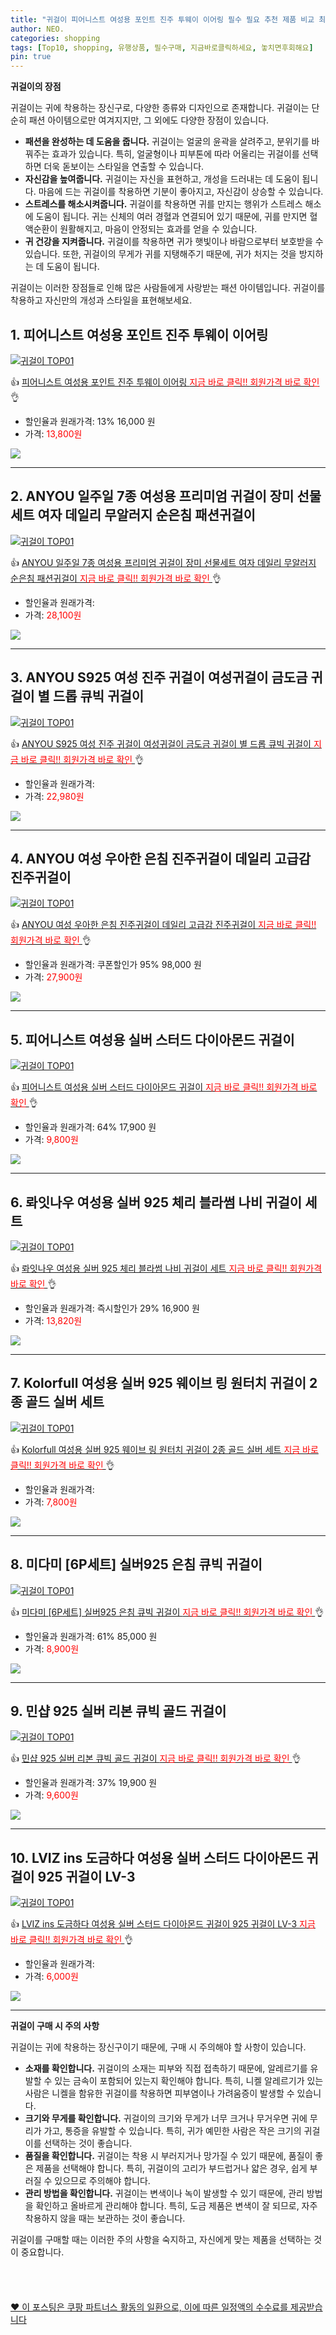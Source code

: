 ```yaml
---
title: "귀걸이 피어니스트 여성용 포인트 진주 투웨이 이어링 필수 필요 추천 제품 비교 최저 가격 비교 장점 구매 후기 구매평"
author: NEO.
categories: shopping
tags: [Top10, shopping, 유행상품, 필수구매, 지금바로클릭하세요, 놓치면후회해요]
pin: true
---
```

**귀걸이의 장점**

귀걸이는 귀에 착용하는 장신구로, 다양한 종류와 디자인으로 존재합니다. 귀걸이는 단순히 패션 아이템으로만 여겨지지만, 그 외에도 다양한 장점이 있습니다.

* **패션을 완성하는 데 도움을 줍니다.** 귀걸이는 얼굴의 윤곽을 살려주고, 분위기를 바꿔주는 효과가 있습니다. 특히, 얼굴형이나 피부톤에 따라 어울리는 귀걸이를 선택하면 더욱 돋보이는 스타일을 연출할 수 있습니다.
* **자신감을 높여줍니다.** 귀걸이는 자신을 표현하고, 개성을 드러내는 데 도움이 됩니다. 마음에 드는 귀걸이를 착용하면 기분이 좋아지고, 자신감이 상승할 수 있습니다.
* **스트레스를 해소시켜줍니다.** 귀걸이를 착용하면 귀를 만지는 행위가 스트레스 해소에 도움이 됩니다. 귀는 신체의 여러 경혈과 연결되어 있기 때문에, 귀를 만지면 혈액순환이 원활해지고, 마음이 안정되는 효과를 얻을 수 있습니다.
* **귀 건강을 지켜줍니다.** 귀걸이를 착용하면 귀가 햇빛이나 바람으로부터 보호받을 수 있습니다. 또한, 귀걸이의 무게가 귀를 지탱해주기 때문에, 귀가 처지는 것을 방지하는 데 도움이 됩니다.

귀걸이는 이러한 장점들로 인해 많은 사람들에게 사랑받는 패션 아이템입니다. 귀걸이를 착용하고 자신만의 개성과 스타일을 표현해보세요.

   

## 1. 피어니스트 여성용 포인트 진주 투웨이 이어링

[![귀걸이 TOP01](https://thumbnail8.coupangcdn.com/thumbnails/remote/490x490ex/image/rs_quotation_api/islpxnrq/f8ad8b901b43401ca39c550046fd91cf.jpg)](https://link.coupang.com/re/AFFSDP?lptag=AF3617701&subid=GithubCoopas&pageKey=7055116716&traceid=V0-153&itemId=17477530824&vendorItemId=84645097369)


👍 [피어니스트 여성용 포인트 진주 투웨이 이어링 <font color=red> 지금 바로 클릭!! 회원가격 바로 확인 </font> ](https://link.coupang.com/re/AFFSDP?lptag=AF3617701&subid=GithubCoopas&pageKey=7055116716&traceid=V0-153&itemId=17477530824&vendorItemId=84645097369) 👌 


- 할인율과 원래가격: 13%  16,000   원
- 가격: <span style='color:red'>13,800원</span>

[![](/discount_price.png)](https://link.coupang.com/re/AFFSDP?lptag=AF3617701&subid=GithubCoopas&pageKey=7055116716&traceid=V0-153&itemId=17477530824&vendorItemId=84645097369)

---


   

## 2. ANYOU 일주일 7종 여성용 프리미엄 귀걸이 장미 선물세트 여자 데일리 무알러지 순은침 패션귀걸이

[![귀걸이 TOP01](https://thumbnail6.coupangcdn.com/thumbnails/remote/490x490ex/image/vendor_inventory/28e9/022d570c2def3d8ec031c0f12eb65f9355680b09c162081151bf675d6ec3.jpg)](https://link.coupang.com/re/AFFSDP?lptag=AF3617701&subid=GithubCoopas&pageKey=7095313991&traceid=V0-153&itemId=17693624924&vendorItemId=87247252042)


👍 [ANYOU 일주일 7종 여성용 프리미엄 귀걸이 장미 선물세트 여자 데일리 무알러지 순은침 패션귀걸이 <font color=red> 지금 바로 클릭!! 회원가격 바로 확인 </font> ](https://link.coupang.com/re/AFFSDP?lptag=AF3617701&subid=GithubCoopas&pageKey=7095313991&traceid=V0-153&itemId=17693624924&vendorItemId=87247252042) 👌 


- 할인율과 원래가격: 
- 가격: <span style='color:red'>28,100원</span>

[![](/discount_price.png)](https://link.coupang.com/re/AFFSDP?lptag=AF3617701&subid=GithubCoopas&pageKey=7095313991&traceid=V0-153&itemId=17693624924&vendorItemId=87247252042)

---


   

## 3. ANYOU S925 여성 진주 귀걸이 여성귀걸이 금도금 귀걸이 별 드롭 큐빅 귀걸이

[![귀걸이 TOP01](https://thumbnail7.coupangcdn.com/thumbnails/remote/490x490ex/image/vendor_inventory/0e6f/bdfd0fddac43538a3d9a34e483ee455fbb151819b42ee4cecbfb575b9ada.jpg)](https://link.coupang.com/re/AFFSDP?lptag=AF3617701&subid=GithubCoopas&pageKey=7614984926&traceid=V0-153&itemId=20176399225&vendorItemId=87688001371)


👍 [ANYOU S925 여성 진주 귀걸이 여성귀걸이 금도금 귀걸이 별 드롭 큐빅 귀걸이 <font color=red> 지금 바로 클릭!! 회원가격 바로 확인 </font> ](https://link.coupang.com/re/AFFSDP?lptag=AF3617701&subid=GithubCoopas&pageKey=7614984926&traceid=V0-153&itemId=20176399225&vendorItemId=87688001371) 👌 


- 할인율과 원래가격: 
- 가격: <span style='color:red'>22,980원</span>

[![](/discount_price.png)](https://link.coupang.com/re/AFFSDP?lptag=AF3617701&subid=GithubCoopas&pageKey=7614984926&traceid=V0-153&itemId=20176399225&vendorItemId=87688001371)

---


   

## 4. ANYOU 여성 우아한 은침 진주귀걸이 데일리 고급감 진주귀걸이

[![귀걸이 TOP01](https://thumbnail6.coupangcdn.com/thumbnails/remote/490x490ex/image/vendor_inventory/ff68/220ee388953ac8d38163ebc901fa1709005c3d16c78f2995faf422abe2ae.jpg)](https://link.coupang.com/re/AFFSDP?lptag=AF3617701&subid=GithubCoopas&pageKey=7553783157&traceid=V0-153&itemId=19885263753&vendorItemId=87287880505)


👍 [ANYOU 여성 우아한 은침 진주귀걸이 데일리 고급감 진주귀걸이 <font color=red> 지금 바로 클릭!! 회원가격 바로 확인 </font> ](https://link.coupang.com/re/AFFSDP?lptag=AF3617701&subid=GithubCoopas&pageKey=7553783157&traceid=V0-153&itemId=19885263753&vendorItemId=87287880505) 👌 


- 할인율과 원래가격: 쿠폰할인가 95%  98,000   원
- 가격: <span style='color:red'>27,900원</span>

[![](/discount_price.png)](https://link.coupang.com/re/AFFSDP?lptag=AF3617701&subid=GithubCoopas&pageKey=7553783157&traceid=V0-153&itemId=19885263753&vendorItemId=87287880505)

---


   

## 5. 피어니스트 여성용 실버 스터드 다이아몬드 귀걸이

[![귀걸이 TOP01](https://thumbnail9.coupangcdn.com/thumbnails/remote/490x490ex/image/rs_quotation_api/wszvrwdf/64bdbedfb76a403eb85b083db3211121.jpg)](https://link.coupang.com/re/AFFSDP?lptag=AF3617701&subid=GithubCoopas&pageKey=6631229186&traceid=V0-153&itemId=15117644362&vendorItemId=82339421586)


👍 [피어니스트 여성용 실버 스터드 다이아몬드 귀걸이 <font color=red> 지금 바로 클릭!! 회원가격 바로 확인 </font> ](https://link.coupang.com/re/AFFSDP?lptag=AF3617701&subid=GithubCoopas&pageKey=6631229186&traceid=V0-153&itemId=15117644362&vendorItemId=82339421586) 👌 


- 할인율과 원래가격: 64%  17,900   원
- 가격: <span style='color:red'>9,800원</span>

[![](/discount_price.png)](https://link.coupang.com/re/AFFSDP?lptag=AF3617701&subid=GithubCoopas&pageKey=6631229186&traceid=V0-153&itemId=15117644362&vendorItemId=82339421586)

---


   

## 6. 롸잇나우 여성용 실버 925 체리 블라썸 나비 귀걸이 세트

[![귀걸이 TOP01](https://thumbnail7.coupangcdn.com/thumbnails/remote/490x490ex/image/retail/images/5456290612374957-f4b41845-8235-43f4-8402-f325bf6d6e66.jpg)](https://link.coupang.com/re/AFFSDP?lptag=AF3617701&subid=GithubCoopas&pageKey=6964939609&traceid=V0-153&itemId=16969329780&vendorItemId=84146163728)


👍 [롸잇나우 여성용 실버 925 체리 블라썸 나비 귀걸이 세트 <font color=red> 지금 바로 클릭!! 회원가격 바로 확인 </font> ](https://link.coupang.com/re/AFFSDP?lptag=AF3617701&subid=GithubCoopas&pageKey=6964939609&traceid=V0-153&itemId=16969329780&vendorItemId=84146163728) 👌 


- 할인율과 원래가격: 즉시할인가 29%  16,900   원
- 가격: <span style='color:red'>13,820원</span>

[![](/discount_price.png)](https://link.coupang.com/re/AFFSDP?lptag=AF3617701&subid=GithubCoopas&pageKey=6964939609&traceid=V0-153&itemId=16969329780&vendorItemId=84146163728)

---


   

## 7. Kolorfull 여성용 실버 925 웨이브 링 원터치 귀걸이 2종 골드 실버 세트

[![귀걸이 TOP01](https://thumbnail8.coupangcdn.com/thumbnails/remote/490x490ex/image/vendor_inventory/8403/8f5f246c414433afa4398f54a63456e166eb95c0035f7ac66114ccccc5f2.png)](https://link.coupang.com/re/AFFSDP?lptag=AF3617701&subid=GithubCoopas&pageKey=7565371909&traceid=V0-153&itemId=19940651080&vendorItemId=86330756887)


👍 [Kolorfull 여성용 실버 925 웨이브 링 원터치 귀걸이 2종 골드 실버 세트 <font color=red> 지금 바로 클릭!! 회원가격 바로 확인 </font> ](https://link.coupang.com/re/AFFSDP?lptag=AF3617701&subid=GithubCoopas&pageKey=7565371909&traceid=V0-153&itemId=19940651080&vendorItemId=86330756887) 👌 


- 할인율과 원래가격: 
- 가격: <span style='color:red'>7,800원</span>

[![](/discount_price.png)](https://link.coupang.com/re/AFFSDP?lptag=AF3617701&subid=GithubCoopas&pageKey=7565371909&traceid=V0-153&itemId=19940651080&vendorItemId=86330756887)

---


   

## 8. 미다미 [6P세트] 실버925 은침 큐빅 귀걸이

[![귀걸이 TOP01](https://thumbnail7.coupangcdn.com/thumbnails/remote/490x490ex/image/vendor_inventory/43f1/c0441d70709600fbea35d9d4d8c92f1e3de6a064ae8e8f24ef2f394d58c5.jpg)](https://link.coupang.com/re/AFFSDP?lptag=AF3617701&subid=GithubCoopas&pageKey=7278766133&traceid=V0-153&itemId=18579034204&vendorItemId=85715746457)


👍 [미다미 [6P세트] 실버925 은침 큐빅 귀걸이 <font color=red> 지금 바로 클릭!! 회원가격 바로 확인 </font> ](https://link.coupang.com/re/AFFSDP?lptag=AF3617701&subid=GithubCoopas&pageKey=7278766133&traceid=V0-153&itemId=18579034204&vendorItemId=85715746457) 👌 


- 할인율과 원래가격: 61%  85,000   원
- 가격: <span style='color:red'>8,900원</span>

[![](/discount_price.png)](https://link.coupang.com/re/AFFSDP?lptag=AF3617701&subid=GithubCoopas&pageKey=7278766133&traceid=V0-153&itemId=18579034204&vendorItemId=85715746457)

---


   

## 9. 민샵 925 실버 리본 큐빅 골드 귀걸이

[![귀걸이 TOP01](https://thumbnail10.coupangcdn.com/thumbnails/remote/490x490ex/image/vendor_inventory/8bda/b7676463a87ecc8753851aee4c79bd8c2e74e6df3d518a3892c087d32faf.jpg)](https://link.coupang.com/re/AFFSDP?lptag=AF3617701&subid=GithubCoopas&pageKey=7700274495&traceid=V0-153&itemId=20615121440&vendorItemId=87689450921)


👍 [민샵 925 실버 리본 큐빅 골드 귀걸이 <font color=red> 지금 바로 클릭!! 회원가격 바로 확인 </font> ](https://link.coupang.com/re/AFFSDP?lptag=AF3617701&subid=GithubCoopas&pageKey=7700274495&traceid=V0-153&itemId=20615121440&vendorItemId=87689450921) 👌 


- 할인율과 원래가격: 37%  19,900   원
- 가격: <span style='color:red'>9,600원</span>

[![](/discount_price.png)](https://link.coupang.com/re/AFFSDP?lptag=AF3617701&subid=GithubCoopas&pageKey=7700274495&traceid=V0-153&itemId=20615121440&vendorItemId=87689450921)

---


   

## 10. LVIZ ins 도금하다 여성용 실버 스터드 다이아몬드 귀걸이 925 귀걸이 LV-3

[![귀걸이 TOP01](https://thumbnail8.coupangcdn.com/thumbnails/remote/490x490ex/image/vendor_inventory/433a/ff34d55c63198cfa650490c9c638bec82426c3fadb675d5805aa246e6c22.png)](https://link.coupang.com/re/AFFSDP?lptag=AF3617701&subid=GithubCoopas&pageKey=7203618160&traceid=V0-153&itemId=18214117273&vendorItemId=85362074375)


👍 [LVIZ ins 도금하다 여성용 실버 스터드 다이아몬드 귀걸이 925 귀걸이 LV-3 <font color=red> 지금 바로 클릭!! 회원가격 바로 확인 </font> ](https://link.coupang.com/re/AFFSDP?lptag=AF3617701&subid=GithubCoopas&pageKey=7203618160&traceid=V0-153&itemId=18214117273&vendorItemId=85362074375) 👌 


- 할인율과 원래가격: 
- 가격: <span style='color:red'>6,000원</span>

[![](/discount_price.png)](https://link.coupang.com/re/AFFSDP?lptag=AF3617701&subid=GithubCoopas&pageKey=7203618160&traceid=V0-153&itemId=18214117273&vendorItemId=85362074375)

---
**귀걸이 구매 시 주의 사항**

귀걸이는 귀에 착용하는 장신구이기 때문에, 구매 시 주의해야 할 사항이 있습니다.

* **소재를 확인합니다.** 귀걸이의 소재는 피부와 직접 접촉하기 때문에, 알레르기를 유발할 수 있는 금속이 포함되어 있는지 확인해야 합니다. 특히, 니켈 알레르기가 있는 사람은 니켈을 함유한 귀걸이를 착용하면 피부염이나 가려움증이 발생할 수 있습니다.
* **크기와 무게를 확인합니다.** 귀걸이의 크기와 무게가 너무 크거나 무거우면 귀에 무리가 가고, 통증을 유발할 수 있습니다. 특히, 귀가 예민한 사람은 작은 크기의 귀걸이를 선택하는 것이 좋습니다.
* **품질을 확인합니다.** 귀걸이는 착용 시 부러지거나 망가질 수 있기 때문에, 품질이 좋은 제품을 선택해야 합니다. 특히, 귀걸이의 고리가 부드럽거나 얇은 경우, 쉽게 부러질 수 있으므로 주의해야 합니다.
* **관리 방법을 확인합니다.** 귀걸이는 변색이나 녹이 발생할 수 있기 때문에, 관리 방법을 확인하고 올바르게 관리해야 합니다. 특히, 도금 제품은 변색이 잘 되므로, 자주 착용하지 않을 때는 보관하는 것이 좋습니다.

귀걸이를 구매할 때는 이러한 주의 사항을 숙지하고, 자신에게 맞는 제품을 선택하는 것이 중요합니다.<br><br><br><br><br> [ ❤  이 포스팅은 쿠팡 파트너스 활동의 일환으로, 이에 따른 일정액의 수수료를 제공받습니다](https://link.coupang.com/a/bcEFyh)